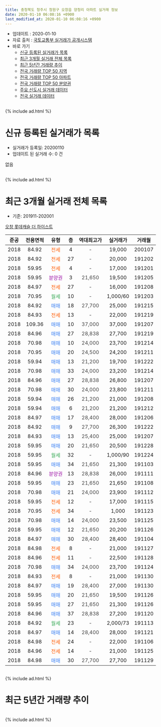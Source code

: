 ```yaml
---
title: 충청북도 청주시 청원구 오창읍 양청리 아파트 실거래 정보
date: 2020-01-10 06:08:16 +0900
last_modified_at: 2020-01-10 06:08:16 +0900
---
```


* 업데이트 : 2020-01-10
* 자료 출처 : [국토교통부 실거래가 공개시스템](http://rt.molit.go.kr)
* 바로 가기
    * [신규 등록된 실거래가 목록](#신규-등록된-실거래가-목록)
    * [최근 3개월 실거래 전체 목록](#최근-3개월-실거래-전체-목록)
    * [최근 5년간 거래량 추이](#최근-5년간-거래량-추이)
    * [전국 거래량 TOP 50 지역](https://inasie.github.io/apt-trade-info/최근-3개월-전국에서-가장-거래가-많이-발생한-지역)
    * [전국 거래량 TOP 50 아파트](https://inasie.github.io/apt-trade-info/최근-3개월-전국에서-가장-거래가-많이-발생한-아파트)
    * [전국 거래량 TOP 50 분양권](https://inasie.github.io/apt-trade-info/최근-3개월-전국에서-가장-거래가-많이-발생한-분양권)
    * [주요 신도시 실거래 데이터](https://inasie.github.io/apt-trade-info/주요-신도시)
    * [전국 실거래 데이터](https://inasie.github.io/apt-trade-info/전국)
<br>
{% include ad.html %}
<br>

# 신규 등록된 실거래가 목록
* 실거래가 등록일: 20200110
* 업데이트 된 실거래 수: 0 건

없음

<br>
{% include ad.html %}
<br>

# 최근 3개월 실거래 전체 목록
* 기준: 201911-202001


[오창 롯데캐슬 더 하이스트](https://search.naver.com/search.naver?query=%EC%B6%A9%EC%B2%AD%EB%B6%81%EB%8F%84+%EC%B2%AD%EC%A3%BC%EC%8B%9C+%EC%B2%AD%EC%9B%90%EA%B5%AC+%EC%98%A4%EC%B0%BD%EC%9D%8D+%EC%96%91%EC%B2%AD%EB%A6%AC+%EC%98%A4%EC%B0%BD+%EB%A1%AF%EB%8D%B0%EC%BA%90%EC%8A%AC+%EB%8D%94+%ED%95%98%EC%9D%B4%EC%8A%A4%ED%8A%B8)

|준공|전용면적|유형|층|역대최고가|실거래가|거래월|
|:---:|:---:|:---:|:---:|:---:|:---:|:---:|
|2018|84.92|<span style="color:#ff5a00">전세</span>|4|<span style="color:#444444">-</span>|19,000|200107|
|2018|84.92|<span style="color:#ff5a00">전세</span>|27|<span style="color:#444444">-</span>|20,000|191202|
|2018|59.95|<span style="color:#ff5a00">전세</span>|4|<span style="color:#444444">-</span>|17,000|191201|
|2018|59.95|<span style="color:#9C11A5">분양권</span>|3|<span style="color:#444444">21,650</span>|19,500|191205|
|2018|84.97|<span style="color:#ff5a00">전세</span>|27|<span style="color:#444444">-</span>|16,000|191208|
|2018|70.95|<span style="color:#34a853">월세</span>|10|<span style="color:#444444">-</span>|1,000/60|191203|
|2018|84.92|<span style="color:#4285f3">매매</span>|18|<span style="color:#444444">27,700</span>|25,000|191215|
|2018|84.93|<span style="color:#ff5a00">전세</span>|13|<span style="color:#444444">-</span>|22,000|191219|
|2018|109.36|<span style="color:#4285f3">매매</span>|10|<span style="color:#444444">37,000</span>|37,000|191207|
|2018|84.96|<span style="color:#4285f3">매매</span>|27|<span style="color:#444444">28,838</span>|27,700|191219|
|2018|70.98|<span style="color:#4285f3">매매</span>|10|<span style="color:#444444">24,000</span>|23,700|191214|
|2018|70.95|<span style="color:#4285f3">매매</span>|20|<span style="color:#444444">24,500</span>|24,200|191211|
|2018|59.94|<span style="color:#4285f3">매매</span>|13|<span style="color:#444444">21,200</span>|19,700|191222|
|2018|70.98|<span style="color:#4285f3">매매</span>|33|<span style="color:#444444">24,000</span>|23,200|191214|
|2018|84.96|<span style="color:#4285f3">매매</span>|27|<span style="color:#444444">28,838</span>|26,800|191207|
|2018|70.98|<span style="color:#4285f3">매매</span>|30|<span style="color:#444444">24,000</span>|23,800|191211|
|2018|59.94|<span style="color:#4285f3">매매</span>|26|<span style="color:#444444">21,200</span>|21,000|191208|
|2018|59.94|<span style="color:#4285f3">매매</span>|6|<span style="color:#444444">21,200</span>|21,200|191212|
|2018|84.97|<span style="color:#4285f3">매매</span>|17|<span style="color:#444444">28,400</span>|28,000|191206|
|2018|84.92|<span style="color:#4285f3">매매</span>|9|<span style="color:#444444">27,700</span>|26,300|191222|
|2018|84.93|<span style="color:#4285f3">매매</span>|13|<span style="color:#444444">25,400</span>|25,000|191207|
|2018|59.95|<span style="color:#4285f3">매매</span>|20|<span style="color:#444444">21,650</span>|20,500|191228|
|2018|59.95|<span style="color:#34a853">월세</span>|32|<span style="color:#444444">-</span>|1,000/90|191224|
|2018|59.95|<span style="color:#4285f3">매매</span>|34|<span style="color:#444444">21,650</span>|21,300|191103|
|2018|84.96|<span style="color:#9C11A5">분양권</span>|13|<span style="color:#444444">28,838</span>|26,000|191111|
|2018|59.95|<span style="color:#4285f3">매매</span>|23|<span style="color:#444444">21,650</span>|21,650|191108|
|2018|70.98|<span style="color:#4285f3">매매</span>|21|<span style="color:#444444">24,000</span>|23,900|191112|
|2018|59.95|<span style="color:#ff5a00">전세</span>|12|<span style="color:#444444">-</span>|17,000|191115|
|2018|70.95|<span style="color:#ff5a00">전세</span>|34|<span style="color:#444444">-</span>|1,000|191123|
|2018|70.98|<span style="color:#4285f3">매매</span>|14|<span style="color:#444444">24,000</span>|23,500|191125|
|2018|59.95|<span style="color:#4285f3">매매</span>|12|<span style="color:#444444">21,650</span>|20,200|191126|
|2018|84.97|<span style="color:#4285f3">매매</span>|30|<span style="color:#444444">28,400</span>|28,400|191104|
|2018|84.98|<span style="color:#ff5a00">전세</span>|8|<span style="color:#444444">-</span>|21,000|191127|
|2018|84.96|<span style="color:#ff5a00">전세</span>|11|<span style="color:#444444">-</span>|22,500|191128|
|2018|70.98|<span style="color:#4285f3">매매</span>|34|<span style="color:#444444">24,000</span>|23,700|191124|
|2018|84.93|<span style="color:#ff5a00">전세</span>|8|<span style="color:#444444">-</span>|21,000|191130|
|2018|84.97|<span style="color:#4285f3">매매</span>|19|<span style="color:#444444">28,400</span>|27,000|191130|
|2018|59.95|<span style="color:#4285f3">매매</span>|20|<span style="color:#444444">21,650</span>|19,500|191126|
|2018|59.95|<span style="color:#4285f3">매매</span>|27|<span style="color:#444444">21,650</span>|21,300|191126|
|2018|84.96|<span style="color:#4285f3">매매</span>|37|<span style="color:#444444">28,838</span>|27,200|191120|
|2018|84.92|<span style="color:#34a853">월세</span>|23|<span style="color:#444444">-</span>|2,000/73|191113|
|2018|84.97|<span style="color:#4285f3">매매</span>|14|<span style="color:#444444">28,400</span>|28,000|191121|
|2018|84.98|<span style="color:#ff5a00">전세</span>|24|<span style="color:#444444">-</span>|22,000|191106|
|2018|84.96|<span style="color:#ff5a00">전세</span>|14|<span style="color:#444444">-</span>|21,000|191125|
|2018|84.98|<span style="color:#4285f3">매매</span>|30|<span style="color:#444444">27,700</span>|27,700|191129|


<br>
{% include ad.html %}
<br>

# 최근 5년간 거래량 추이


<div style="width:100%;">
    <canvas id="deal_progress" height="200"></canvas>
</div>

<script>
new Chart(document.getElementById("deal_progress"), {
    type: 'line',
    data: {
        labels: ['201501','201502','201503','201504','201505','201506','201507','201508','201509','201510','201511','201512','201601','201602','201603','201604','201605','201606','201607','201608','201609','201610','201611','201612','201701','201702','201703','201704','201705','201706','201707','201708','201709','201710','201711','201712','201801','201802','201803','201804','201805','201806','201807','201808','201809','201810','201811','201812','201901','201902','201903','201904','201905','201906','201907','201908','201909','201910','201911','201912','202001'],
        datasets: [{
            label: '매매',
            pointRadius: 1,
            data: [0, 0, 0, 0, 0, 0, 0, 0, 0, 0, 0, 0, 0, 0, 0, 0, 0, 0, 0, 0, 0, 0, 0, 0, 0, 0, 0, 0, 0, 0, 0, 0, 0, 0, 0, 0, 3, 25, 54, 1, 3, 2, 2, 4, 63, 211, 51, 31, 18, 21, 14, 9, 7, 10, 10, 5, 11, 7, 14, 16, 0],
            borderColor: "rgba(255, 201, 14, 1)",
            backgroundColor: "rgba(255, 201, 14, 0.5)",
            fill: false,
            lineTension: 0
        },{
            label: '전월세',
            pointRadius: 1,
            data: [0, 0, 0, 0, 0, 0, 0, 0, 0, 0, 0, 0, 0, 0, 0, 0, 0, 0, 0, 0, 0, 0, 0, 0, 0, 0, 0, 0, 0, 0, 0, 0, 0, 0, 0, 0, 0, 0, 0, 0, 0, 1, 16, 53, 81, 84, 76, 34, 21, 8, 6, 7, 4, 8, 5, 10, 10, 4, 8, 6, 1],
            borderColor: "rgba(0, 141, 185, 1)",
            backgroundColor: "rgba(0, 141, 185, 0.5)",
            fill: false,
            lineTension: 0
        }
        ]
    },
    options: {
        responsive: true,
        title: {
            display: false
        },
        tooltips: {
            mode: 'index',
            intersect: false
        },
        hover: {
            mode: 'nearest',
            intersect: true
        },
        scales: {
            xAxes: [{
                display: true,
                scaleLabel: {
                    display: true,
                    labelString: '년/월'
                }
            }],
            yAxes: [{
                display: true,
                ticks: {
                    suggestedMin: 0,
                },
                scaleLabel: {
                    display: true,
                    labelString: '실거래 수'
                }
            }]
        }
    }
});

</script>


<br>
{% include ad.html %}
<br>


